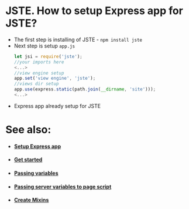 # JSTE. How to setup Express app for JSTE?
- The first step is installing of JSTE - ```npm install jste```
- Next step is setup `app.js`
    ```js
    let jsi = require('jste');
    //your imports here
    <...>
    //view engine setup
    app.set('view engine', 'jste');
    //views dir setup
    app.use(express.static(path.join(__dirname, 'site')));
    <...>
    ````
- Express app already setup for JSTE


# See also:
- #### [Setup Express app](https://github.com/AlexStrNik/JSTE/blob/master/jste/examples/GetStarted.md)
- #### [Get started](https://github.com/AlexStrNik/JSTE/blob/master/jste/examples/First.md)
- #### [Passing variables](https://github.com/AlexStrNik/JSTE/blob/master/jste/examples/PassVar1.md)
- #### [Passing server variables to page script](https://github.com/AlexStrNik/JSTE/blob/master/jste/examples/PassVar2.md)
- #### [Create Mixins](https://github.com/AlexStrNik/JSTE/blob/master/jste/examples/Mixin.md)